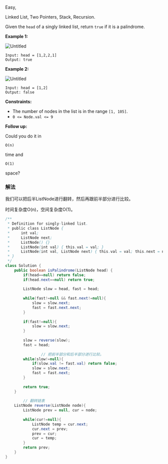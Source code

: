 Easy,  

Linked List, Two Pointers,  Stack,  Recursion.

Given the `head` of a singly linked list, return `true` if it is a palindrome.

**Example 1:**

![Untitled](https://s3-us-west-2.amazonaws.com/secure.notion-static.com/1054956e-fa18-46e7-8f9d-451f11fd487d/Untitled.png)

```
Input: head = [1,2,2,1]
Output: true

```

**Example 2:**

![Untitled](https://s3-us-west-2.amazonaws.com/secure.notion-static.com/6fc68702-0ca0-42fb-8a89-fdfd821d3ded/Untitled.png)

```
Input: head = [1,2]
Output: false

```

**Constraints:**

- The number of nodes in the list is in the range `[1, 105]`.
- `0 <= Node.val <= 9`

**Follow up:**

Could you do it in

```
O(n)
```

time and

```
O(1)
```

space?

### 解法

我们可以把后半ListNode进行翻转，然后再跟前半部分进行比较。

时间复杂度O(n)，空间复杂度O(1)。

```java
/**
 * Definition for singly-linked list.
 * public class ListNode {
 *     int val;
 *     ListNode next;
 *     ListNode() {}
 *     ListNode(int val) { this.val = val; }
 *     ListNode(int val, ListNode next) { this.val = val; this.next = next; }
 * }
 */
class Solution {
    public boolean isPalindrome(ListNode head) {
        if(head==null) return false;
        if(head.next==null) return true;
        
        ListNode slow = head, fast = head;
        
        while(fast!=null && fast.next!=null){
            slow = slow.next;
            fast = fast.next.next;
        }
        
        if(fast!=null){
            slow = slow.next;
        }
        
        slow = reverse(slow);
        fast = head;
        
				// 把前半部分和后半部分进行比较。
        while(slow!=null){
            if(slow.val != fast.val) return false;
            slow = slow.next;
            fast = fast.next;
        }
        
        return true;
    }
    
		// 翻转链表
    ListNode reverse(ListNode node){
        ListNode prev = null, cur = node;
        
        while(cur!=null){
            ListNode temp = cur.next;
            cur.next = prev;
            prev = cur;
            cur = temp;
        }
        return prev;
    }
}
```